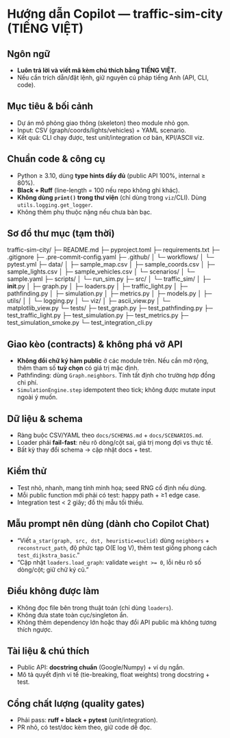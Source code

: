 # Hướng dẫn Copilot — traffic-sim-city (TIẾNG VIỆT)

## Ngôn ngữ

- **Luôn trả lời và viết mã kèm chú thích bằng TIẾNG VIỆT.**
- Nếu cần trích dẫn/đặt lệnh, giữ nguyên cú pháp tiếng Anh (API, CLI, code).

## Mục tiêu & bối cảnh

- Dự án mô phỏng giao thông (skeleton) theo module nhỏ gọn.
- Input: CSV (graph/coords/lights/vehicles) + YAML scenario.
- Kết quả: CLI chạy được, test unit/integration cơ bản, KPI/ASCII viz.

## Chuẩn code & công cụ

- Python ≥ 3.10, dùng **type hints đầy đủ** (public API 100%, internal ≥ 80%).
- **Black + Ruff** (line-length = 100 nếu repo không ghi khác).
- **Không dùng `print()` trong thư viện** (chỉ dùng trong `viz`/CLI). Dùng `utils.logging.get_logger`.
- Không thêm phụ thuộc nặng nếu chưa bàn bạc.

## Sơ đồ thư mục (tạm thời)

traffic-sim-city/
├─ README.md
├─ pyproject.toml
├─ requirements.txt
├─ .gitignore
├─ .pre-commit-config.yaml
├─ .github/
│ └─ workflows/
│ └─ pytest.yml
├─ data/
│ ├─ sample_map.csv
│ ├─ sample_coords.csv
│ ├─ sample_lights.csv
│ ├─ sample_vehicles.csv
│ └─ scenarios/
│ └─ sample.yaml
├─ scripts/
│ └─ run_sim.py
├─ src/
│ └─ traffic_sim/
│ ├─ **init**.py
│ ├─ graph.py
│ ├─ loaders.py
│ ├─ traffic_light.py
│ ├─ pathfinding.py
│ ├─ simulation.py
│ ├─ metrics.py
│ ├─ models.py
│ ├─ utils/
│ │ └─ logging.py
│ └─ viz/
│ ├─ ascii_view.py
│ └─ matplotlib_view.py
└─ tests/
├─ test_graph.py
├─ test_pathfinding.py
├─ test_traffic_light.py
├─ test_simulation.py
├─ test_metrics.py
├─ test_simulation_smoke.py
└─ test_integration_cli.py

## Giao kèo (contracts) & không phá vỡ API

- **Không đổi chữ ký hàm public** ở các module trên. Nếu cần mở rộng, thêm tham số **tuỳ chọn** có giá trị mặc định.
- Pathfinding: dùng `Graph.neighbors`. Tính tất định cho trường hợp đồng chi phí.
- `SimulationEngine.step` idempotent theo tick; không được mutate input ngoài ý muốn.

## Dữ liệu & schema

- Ràng buộc CSV/YAML theo `docs/SCHEMAS.md` + `docs/SCENARIOS.md`.
- Loader phải **fail-fast**: nêu rõ dòng/cột sai, giá trị mong đợi vs thực tế.
- Bất kỳ thay đổi schema → cập nhật docs + test.

## Kiểm thử

- Test nhỏ, nhanh, mang tính minh họa; seed RNG cố định nếu dùng.
- Mỗi public function mới phải có test: happy path + ≥1 edge case.
- Integration test < 2 giây; đồ thị mẫu tối thiểu.

## Mẫu prompt nên dùng (dành cho Copilot Chat)

- “Viết `a_star(graph, src, dst, heuristic=euclid)` dùng `neighbors` + `reconstruct_path`, độ phức tạp O(E log V), thêm test giống phong cách `test_dijkstra_basic`.”
- “Cập nhật `loaders.load_graph`: validate `weight >= 0`, lỗi nêu rõ số dòng/cột; giữ chữ ký cũ.”

## Điều không được làm

- Không đọc file bên trong thuật toán (chỉ dùng `loaders`).
- Không đưa state toàn cục/singleton ẩn.
- Không thêm dependency lớn hoặc thay đổi API public mà không tương thích ngược.

## Tài liệu & chú thích

- Public API: **docstring chuẩn** (Google/Numpy) + ví dụ ngắn.
- Mô tả quyết định vi tế (tie-breaking, float weights) trong docstring + test.

## Cổng chất lượng (quality gates)

- Phải pass: **ruff + black + pytest** (unit/integration).
- PR nhỏ, có test/doc kèm theo, giữ code dễ đọc.
